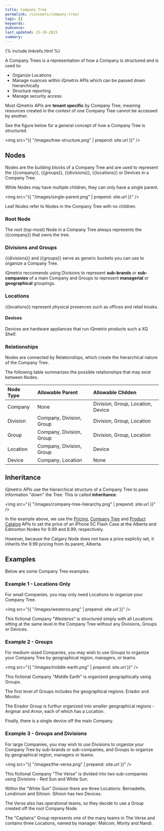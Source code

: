 ```yaml
---
title: Company Tree
permalink: /concepts/company-tree/
tags: []
keywords: 
audience: 
last_updated: 15-10-2015
summary: 
---
```


{% include linkrefs.html %}

A Company Trees is a representation of how a Company is structured and is used to: 

* Organize Locations
* Manage nuances within iQmetrix APIs which can be passed down hierarchically 
* Structure reporting
* Manage security access

Most iQmetrix APIs are **tenant specific** by Company Tree, meaning resources created in the context of one Company Tree cannot be accessed by another.

See the figure below for a general concept of how a Company Tree is structured. 

<img src="{{ "/images/tree-structure.png" | prepend: site.url }}" />

## Nodes

Nodes are the building blocks of a Company Tree and are used to represent the {{company}}, {{groups}}, {{divisions}}, {{locations}} or Devices in a Company Tree.

While Nodes may have multiple children, they can only have a single parent.

<img src="{{ "/images/single-parent.png" | prepend: site.url }}" />

Leaf Nodes refer to Nodes in the Company Tree with no children.

### Root Node

The root (top-most) Node in a Company Tree always represents the {{company}} that owns the tree.

### Divisions and Groups

{{divisions}} and {{groups}} serve as generic buckets you can use to organize a Company Tree.

iQmetrix reccomends using Divisions to represent **sub-brands** or **sub-companies** of a main Company and Groups to represent **managerial** or **geographical** groupings.

### Locations

{{locations}} represent physical presences such as offices and retail kiosks.

#### Devices

Devices are hardware appliances that run iQmetrix products such a XQ Shelf.

### Relationships

Nodes are connected by Relationships, which create the hierarchical nature of the Company Tree.

The following table summarizes the possible relationships that may exist between Nodes.

| Node Type | Allowable Parent | Allowable Childen |
|:----------|:------------------|:-------------------|
| Company | None | Division, Group, Location, Device |
| Division | Company, Division, Group | Division, Group, Location | 
| Group | Company, Division, Group | Division, Group, Location |
| Location | Company, Division, Group | Device |
| Device | Company, Location | None |

## Inheritance

iQmetrix APIs use the hierarchical structure of a Company Tree to pass information "down" the Tree. This is called **inheritance**.

<img src="{{ "/images/company-tree-hierarchy.png" | prepend: site.url }}" />

In the example above, we use the [Pricing](/api/pricing), [Company Tree](/api/company-tree) and [Product Catalog](/api/catalog) APIs to set the price of an iPhone 5C Flash Case at the Alberta and Edmonton Nodes for 9.99 and 8.99, respectively.

However, because the Calgary Node does not have a price explicity set, it inherits the 9.99 pricing from its parent, Alberta.

## Examples

Below are some Company Tree examples.

### Example 1 - Locations Only

For small Companies, you may only need Locations to organize your Company Tree.

<img src="{{ "/images/westeros.png" | prepend: site.url }}" />

This fictional Company "Westeros" is structured simply with all Locations sitting at the same level in the Company Tree without any Divisions, Groups or Devices.

### Example 2 - Groups

For medium-sized Companies, you may wish to use Groups to organize your Company Tree by geographical region, managers, or teams.

<img src="{{ "/images/middle-earth.png" | prepend: site.url }}" />

This fictional Company "Middle Earth" is organized geographically using Groups. 

The first level of Groups includes the geographical regions: Eriador and Mordor. 

The Eriador Group is furthur organized into smaller geographical regions - Angmar and Arnor, each of which has a Location.

Finally, there is a single device off the main Company.

### Example 3 - Groups and Divisions

For large Companies, you may wish to use Divisions to organize your Company Tree by sub-brands or sub-companies, and Groups to organize by geographical region, managers or teams.

<img src="{{ "/images/the-verse.png" | prepend: site.url }}" />

This fictional Company "The Verse" is divided into two sub-companies using Divisions - Red Sun and White Sun.

Within the "White Sun" Division there are three Locations: Bernadette, Londinium and Sihnon. Sihnon has two Devices.

The Verse also has operational teams, so they decide to use a Group created off the root Company Node.

The "Captains" Group represents one of the many teams in The Verse and contains three Locations, named by manager: Malcom, Monty and Nandi.
